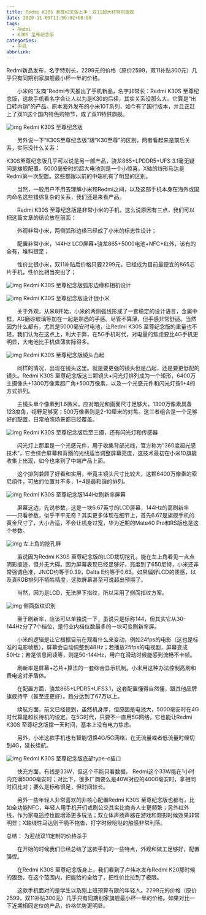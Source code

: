 ```yaml
---
title: Redmi K30S 至尊纪念版上手：双11超大杯特供旗舰
date: 2020-11-09T11:50:02+08:00
tags:
  - Redmi
  - K30S 至尊纪念版
categories:
  - 手机
abbrlink:
---
```


Redmi新品发布，名字特别长，2299元的价格（原价2599，双11补贴300元）几乎只有同期别家旗舰最小杯一半的价格。

　　小米的“友商”Redmi今天推出了手机新品，名字非常长：Redmi K30S 至尊纪念版，这款手机看名字会让人以为是K30的后续，其实关系没那么大。它算是“出口转内销”的产品。原本海外发布的小米10T系列，如今有了国行版本，并且正赶上了双11这个国内特色购物节，成了双11特供旗舰。

![img](https://cdn.jsdelivr.net/gh/yakeing/Documentation@main/Hexo/images/025b-kcaeqzx3577517.jpg)
Redmi K30S 至尊纪念版

　　另外说一下“K30S至尊纪念版”跟“K30至尊”的区别，两者看起来是前后关系，实际没什么关系：

K30S至尊纪念版几乎可以说是另一部产品，骁龙865+LPDDR5+UFS 3.1毫无疑问是旗舰配置。5000毫安时的超大电池则是一个小惊喜，X轴的线形马达是Redmi第一次配置。这些都跟以前的中端机有了明显的区别。

　　当然，一般用户不用去理解小米和Redmi之间，以及这部手机本身在海外或国内命名这些错综复杂的关系，我们还是来看产品。

　　Redmi K30S 至尊纪念版是非常小米的手机，这么说原因有三点，我们可以把这篇文章的结论放在前面：

　　外观非常小米，两侧弧形边缘已经成了小米的标志性设计；

　　配置非常小米，144Hz LCD屏幕+骁龙865+5000电池+NFC+红外，该有的全有，堆料很足；

　　性价比很小米，双11补贴后价格只要2299元，已经成为目前最便宜的865芯片手机，性价比相当突出了；

![img](https://cdn.jsdelivr.net/gh/yakeing/Documentation@main/Hexo/images/ae32-kcaeqzx3509397.jpg)
Redmi K30S 至尊纪念版弧形边缘和相机设计

![img](https://cdn.jsdelivr.net/gh/yakeing/Documentation@main/Hexo/images/c9b1-kcaeqzx3514138.jpg)
Redmi K30S 至尊纪念版设计很小米

　　关于外观，从米8开始，小米的两侧弧线形成了一套稳定的设计语言，金属中框，AG磨砂玻璃等加在一起是熟悉的手感。尽管不算薄，但手感非常舒适。当然因为什么都有，尤其是5000毫安时电池，让Redmi K30S 至尊纪念版的重量也不轻，我们认为在这点上，利大于弊，在5G手机时代，对电量的焦虑要比4G手机更明显，大电池比手机做薄实际得多。

![img](https://cdn.jsdelivr.net/gh/yakeing/Documentation@main/Hexo/images/020c-kcaeqzx3518307.jpg)
Redmi K30S 至尊纪念版镜头凸起

　　同样的情况，出现在镜头这里。就是要更强的镜头但是凸起，还是要更低配的镜头。Redmi K30S 至尊纪念版这三颗镜头+闪光灯排列成为一个矩形，6400万主摄像头+1300万像素超广角+500万像素，以及一个光感元件和闪光灯按1+4的方式排列。

　　主镜头单个像素到1.6微米，应对暗光和画面尺寸足够大，1300万像素具备123度角，视野足够宽；500万像素则是2-10厘米的对焦。这三者组合是一个足够好的配置，日常拍照场景都已经覆盖。

![img](https://cdn.jsdelivr.net/gh/yakeing/Documentation@main/Hexo/images/0848-kcaeqzx3979545.jpg)
Redmi K30S 至尊纪念版后至三摄，还有闪光灯和传感器

　　闪光灯上那里是一个光感元件，用于收集背部光线，官方称为”360度超光感技术“，它会综合屏幕和背面的光线适当调整屏幕亮度，这技术最初在小米10旗舰收集上出现，如今也来到了中端产品上面。

　　这个排列兼顾了好看和实用，毕竟主镜头尺寸比较大，这颗6400万像素的索尼组件，可放的位置并不多，1+4是最和谐的排列。

![img](https://cdn.jsdelivr.net/gh/yakeing/Documentation@main/Hexo/images/dfbc-kcaeqzx3980394.jpg)
Redmi K30S 至尊纪念版144Hz刷新率屏幕

　　屏幕这边，先说参数，这是一块6.67英寸的LCD屏幕，144Hz的高刷新率——只看参数，似乎平平无奇？其实更多体现在细节上，首先6.67是旗舰手机的黄金尺寸了，大小合适，不会让机身过宽，华为近期的Mate40 Pro和RS版也是这个参数。

![img](https://cdn.jsdelivr.net/gh/yakeing/Documentation@main/Hexo/images/8947-kcaeqzx3542731.jpg)
左上角的挖孔屏

　　虽说因为Redmi K30S 至尊纪念版的LCD裁切挖孔，能在左上角看见一点点阴影痕迹，但并无大碍。因为屏幕表现已经足够好，亮度到了650尼特，小米还非常强调色准，JNCD约等于0.39，Delta E约等于0.63。如果偏好LCD的质感，以及真RGB排列不牺牲精度，这款屏幕甚至可说超出预期了。

　　当然，因为是LCD，无法屏下指纹，所以采用了侧面指纹方案。

![img](https://cdn.jsdelivr.net/gh/yakeing/Documentation@main/Hexo/images/1582-kcaeqzx3985824.jpg)
侧面指纹识别

　　至于刷新率，应该可以单独说一下，虽说只是标称144，但其实它从30-144Hz分了7个档位，是行业内档位数最多的一块可变刷新率屏。

　　小米的逻辑是让它根据目前在观看什么来变动，例如24fps的电影（这也是标准的电影帧数），屏幕会自动调整到48Hz；若播放25fps的电视剧，屏幕变成50Hz；若是信息阅读等，则是50-144Hz，用户在滑动时候能感到流畅不卡帧。

　　刷新率是屏幕+芯片+算法的一套综合显示机制。小米用这种办法控制高刷和费电这对矛盾体。

　　在配置方面，骁龙865+LPDR5+UFS3.1，这套配置懂得自然懂，跟其他品牌旗舰持平（甚至还更好）。跑分达到了67万以上。

　　续航方面，前文已经提到，虽然机身厚，但原因是电池大，5000毫安时在4G时代算是超长待机的设定。在5G时代，只要不一直用5G网络，它也能让Redmi K30S 至尊纪念版撑一天时间，基本上没有电力焦虑。

　　另外，小米这款手机也有智能切换4G/5G网络，在无流量或者低流量时候切到4G，延长续航。

![img](https://cdn.jsdelivr.net/gh/yakeing/Documentation@main/Hexo/images/cccb-kcaeqzx3559527.jpg)
Redmi K30S 至尊纪念版底部type-c插口

　　快充方面，有线是33W，但这个不能只看数据。 Redmi这个33W能在1小时内充满5000毫安时；对比下，很多厂商要么是40W对应的4000毫安时，拿相同时间比对；要么是标称很足，但时间较长。

　　另外一些年轻人非常喜欢的非核心配置Redmi K30S 至尊纪念版也都有，比如全功能NFC，年轻人用手机开们或刷公交其实比商务人士更频繁；另外红外线，作为家电遥控也能增添更多玩法；双立体声扬声器在游戏和观影时候效果非常明显；X轴线性马达则干脆不拖沓，打字时候哒哒的触感非常利落。

总结： 为迎战双11定制的价格杀手

　　在开始的时候我们已经总结了这款手机的一些特点，外观和做工足够好，配置强悍。

　　在Redmi K30S 至尊纪念版身上，我们看到了卢伟冰发布Redmi K20那时候的狠劲，在这个范围内，把能给的全给了，把性价比拉到了极限。

　　这款手机面对的是学生以及刚上班预算有限的年轻人。2299元的价格（原价2599，双11补贴300元）几乎只有同期别家旗舰最小杯一半的价格。如果对比一下近期相同定位的产品，价格优势更明显。